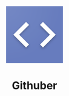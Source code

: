 <div align="center">
  <img src="https://github.com/rchuluc/githuber/blob/master/ios-icons/AppIcon.appiconset/web_hi_res_512-1024.png" width="150"/>
  <h1>Githuber</h1>
</div>

